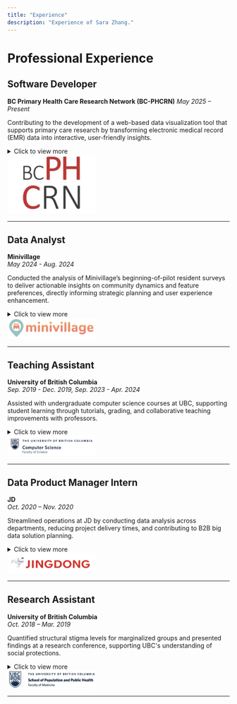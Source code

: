 ```yaml
---
title: "Experience"
description: "Experience of Sara Zhang."
---
```

# Professional Experience

## Software Developer

**BC Primary Health Care Research Network (BC-PHCRN)**
*May 2025 – Present*

Contributing to the development of a web-based data visualization tool that supports primary care research by transforming electronic medical record (EMR) data into interactive, user-friendly insights.

<details> <summary> Click to view more </summary>
- In progress
</details> <img src="BC-PHCRN.png" alt="BC-PHCRN Logo" width="200"/>

---

## Data Analyst
**Minivillage**  
*May 2024 - Aug. 2024*

Conducted the analysis of Minivillage’s beginning-of-pilot resident surveys to deliver actionable insights on community dynamics and feature preferences, directly informing strategic planning and user experience enhancement.

<details>
  <summary> Click to view more </summary>

- Developed a structured reporting framework, organizing survey data into relevant sections for a clear, comprehensive overview of community state and engagement.
- Employed a combination of statistical methods and machine learning techniques, including natural language processing (NLP), to extract deeper insights from open-ended responses and quantitative data.
- Integrated the Eden AI API to enhance data processing capabilities, automating elements of analysis for increased accuracy and efficiency.
- Provided data-driven recommendations that supported Minivillage's user-centric development strategy, identifying community needs and potential areas for improvement.

</details>

<img src="mv.png" alt="Minivillage Logo" width="200"/>

---

## Teaching Assistant
**University of British Columbia**  
*Sep. 2019 - Dec. 2019, Sep. 2023 - Apr. 2024*

Assisted with undergraduate computer science courses at UBC, supporting student learning through tutorials, grading, and collaborative teaching improvements with professors.

<details>
  <summary> Click to view more </summary>

  - Cooperated with professors and TAs to prepare materials for courses: **CPSC121 Models of Computation (2019)**, **CPSC322 Introduction to AI (2023)**, and **CPSC 422 Intelligent Systems (2024)**.
  - Facilitated weekly tutorials and office hours to expand students’ understanding of lecture concepts.
  - Assisted in enhancing teaching methods by identifying potential issues in weekly meetings with professors.
  - Graded homework and exams, providing constructive feedback to support student progress.

</details>
<img src="ubc_cs.png" alt="UBC Computer Science Logo" width="200"/>

---

## Data Product Manager Intern

**JD**  
*Oct. 2020 – Nov. 2020*

Streamlined operations at JD by conducting data analysis across departments, reducing project delivery times, and contributing to B2B big data solution planning.

<details>
  <summary> Click to view more </summary>

  - Conducted in-depth data analysis across 5 departments, identifying areas for improvement and achieving a 20% reduction in average project delivery time.
  - Supported the planning of B2B big data solutions through research, reporting, and competition analysis.
  - Completed and edited meeting minutes for weekly departmental meetings attended by over 30 participants.

</details>
<img src="jd.png" alt="JD Logo" width="200"/>

---

## Research Assistant
**University of British Columbia**  
*Oct. 2018 – Mar. 2019*

Quantified structural stigma levels for marginalized groups and presented findings at a research conference, supporting UBC's understanding of social protections.

<details>
  <summary> Click to view more </summary>

  - Analyzed historical data on social and legal protections for sexual and gender minorities in North America.
  - Presented findings at the Multidisciplinary Undergraduate Research Conference, contributing to UBC's research on structural stigma.

</details>
<img src="ubc_ph.png" alt="UBC School of Population and Public Health Logo" width="200"/>

---


